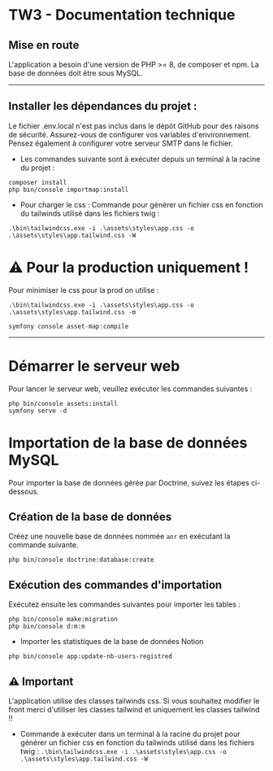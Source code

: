 # TW3 - Documentation technique

## Mise en route

L'application a besoin d'une version de PHP >= 8, de composer et npm.
La base de données doit être sous MySQL.
***

## Installer les dépendances du projet :

Le fichier .env.local n'est pas inclus dans le dépôt GitHub pour des raisons de sécurité.
Assurez-vous de configurer vos variables d'environnement. <br>
Pensez également à configurer votre serveur SMTP dans le fichier.

- Les commandes suivante sont à exécuter depuis un terminal à la racine du projet :
```
composer install
php bin/console importmap:install
```

- Pour charger le css :
Commande pour générer un fichier css en fonction du tailwinds utilisé dans les fichiers twig :
```
.\bin\tailwindcss.exe -i .\assets\styles\app.css -o .\assets\styles\app.tailwind.css -W
```

# ⚠️ Pour la production uniquement ! 
Pour minimiser le css pour la prod on utilise :
```
.\bin\tailwindcss.exe -i .\assets\styles\app.css -o .\assets\styles\app.tailwind.css -m
```

```
symfony console asset-map:compile
```

***

# Démarrer le serveur web

Pour lancer le serveur web, veuillez exécuter les commandes suivantes :

```
php bin/console assets:install
symfony serve -d
```

# Importation de la base de données MySQL
Pour importer la base de données gérée par Doctrine, suivez les étapes ci-dessous.

## Création de la base de données
Créez une nouvelle base de données nommée `anr` en exécutant la commande suivante.

```
php bin/console doctrine:database:create
```

## Exécution des commandes d'importation
Exécutez ensuite les commandes suivantes pour importer les tables :

```
php bin/console make:migration
php bin/console d:m:m
```

- Importer les statistiques de la base de données Notion 
```
php bin/console app:update-nb-users-registred
```

## ⚠️ Important 
L'application utilise des classes tailwinds css. Si vous souhaitez modifier le front merci d'utiliser les classes tailwind et uniquement les classes tailwind !!

- Commande à exécuter dans un terminal à la racine du projet pour générer un fichier css en fonction du tailwinds utilisé dans les fichiers twig :
`.\bin\tailwindcss.exe -i .\assets\styles\app.css -o .\assets\styles\app.tailwind.css -W`

